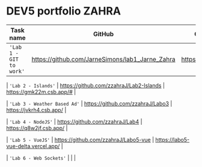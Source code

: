# DEV5 portfolio ZAHRA

| Task name                    | GitHub                                           | CodeSandBox                           |
| ---------------------------- | -------------------------------------------------| --------------------------------------|
| `'Lab 1 - GIT to work'`      | https://github.com/JarneSimons/lab1_Jarne_Zahra  | https://7xp5r7.csb.app/               |  

| `'Lab 2 - Islands'`          | https://github.com/zzahraJ/Lab2-Islands          | https://gmk22m.csb.app/#              |

| `'Lab 3 - Weather Based Ad'` | https://github.com/zzahraJ/Labo3                 | https://jvkrh4.csb.app/               |

| `'Lab 4 - NodeJS'`           | https://github.com/zzahraJ/Lab4                  | https://q8w2jf.csb.app/               |

| `'Lab 5 - VueJS'`            | https://github.com/zzahraJ/Labo5-vue             | https://labo5-vue-delta.vercel.app/   |

| `'Lab 6 - Web Sockets'`      |                                                  |                                       |
